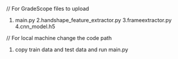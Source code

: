 // For GradeScope files to upload
1. main.py
2.handshape_feature_extractor.py
3.frameextractor.py
4.cnn_model.h5

// For local machine change the code path
1. copy train data and test data and run main.py